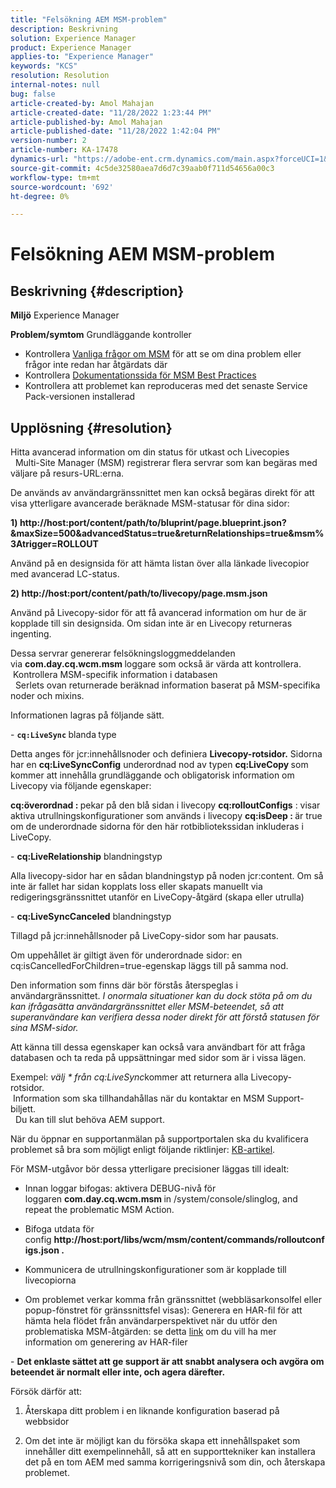 ```yaml
---
title: "Felsökning AEM MSM-problem"
description: Beskrivning
solution: Experience Manager
product: Experience Manager
applies-to: "Experience Manager"
keywords: "KCS"
resolution: Resolution
internal-notes: null
bug: false
article-created-by: Amol Mahajan
article-created-date: "11/28/2022 1:23:44 PM"
article-published-by: Amol Mahajan
article-published-date: "11/28/2022 1:42:04 PM"
version-number: 2
article-number: KA-17478
dynamics-url: "https://adobe-ent.crm.dynamics.com/main.aspx?forceUCI=1&pagetype=entityrecord&etn=knowledgearticle&id=985a0ddf-1f6f-ed11-9561-6045bd006a22"
source-git-commit: 4c5de32580aea7d6d7c39aab0f711d54656a00c3
workflow-type: tm+mt
source-wordcount: '692'
ht-degree: 0%

---
```


# Felsökning AEM MSM-problem

## Beskrivning {#description}

<b>Miljö</b>
Experience Manager


<b>Problem/symtom</b>
Grundläggande kontroller



- Kontrollera [Vanliga frågor om MSM](https://helpx.adobe.com/experience-manager/kb/index/msm_faq.html) för att se om dina problem eller frågor inte redan har åtgärdats där
- Kontrollera [Dokumentationssida för MSM Best Practices](https://experienceleague.adobe.com/docs/experience-manager-65/administering/introduction/msm-best-practices.html?lang=en)
- Kontrollera att problemet kan reproduceras med det senaste Service Pack-versionen installerad



## Upplösning {#resolution}

Hitta avancerad information om din status för utkast och Livecopies<br> 
Multi-Site Manager (MSM) registrerar flera servrar som kan begäras med väljare på resurs-URL:erna.

De används av användargränssnittet men kan också begäras direkt för att visa ytterligare avancerade beräknade MSM-statusar för dina sidor:

<b>1) http://host:port/content/path/to/bluprint/page.blueprint.json?&amp;maxSize=500&amp;advancedStatus=true&amp;returnRelationships=true&amp;msm%3Atrigger=ROLLOUT</b>

Använd på en designsida för att hämta listan över alla länkade livecopior med avancerad LC-status.



<b>2) http://host:port/content/path/to/livecopy/page.msm.json</b>

Använd på Livecopy-sidor för att få avancerad information om hur de är kopplade till sin designsida.
Om sidan inte är en Livecopy returneras ingenting.



Dessa servrar genererar felsökningsloggmeddelanden via <b>com.day.cq.wcm.msm </b>loggare som också är värda att kontrollera.
<br> Kontrollera MSM-specifik information i databasen<br> 
Serlets ovan returnerade beräknad information baserat på MSM-specifika noder och mixins.

Informationen lagras på följande sätt.

- <b>`cq:LiveSync` </b>blanda<b> </b>type

Detta anges för jcr:innehållsnoder och definiera <b>Livecopy-rotsidor.</b>
Sidorna har en <b>cq:LiveSyncConfig</b> underordnad nod av typen <b>cq:LiveCopy </b>som kommer att innehålla grundläggande och obligatorisk information om Livecopy via följande egenskaper:

<b>cq:överordnad : </b>pekar på den blå sidan i livecopy
<b>cq:rolloutConfigs</b> : visar aktiva utrullningskonfigurationer som används i livecopy
<b>cq:isDeep : </b>är true om de underordnade sidorna för den här rotbibliotekssidan inkluderas i LiveCopy.



- <b>cq:LiveRelationship</b> blandningstyp

Alla livecopy-sidor har en sådan blandningstyp på noden jcr:content.
Om så inte är fallet har sidan kopplats loss eller skapats manuellt via redigeringsgränssnittet utanför en LiveCopy-åtgärd (skapa eller utrulla)



- <b>cq:LiveSyncCanceled</b> blandningstyp

Tillagd på jcr:innehållsnoder på LiveCopy-sidor som har pausats.

Om uppehållet är giltigt även för underordnade sidor: en cq:isCancelledForChildren=true-egenskap läggs till på samma nod.



Den information som finns där bör förstås återspeglas i användargränssnittet. *I onormala situationer kan du dock stöta på om du kan ifrågasätta användargränssnittet eller MSM-beteendet, så att superanvändare kan verifiera dessa noder direkt för att förstå statusen för sina MSM-sidor.*

Att känna till dessa egenskaper kan också vara användbart för att fråga databasen och ta reda på uppsättningar med sidor som är i vissa lägen.

Exempel: *välj \* från cq:LiveSync*kommer att returnera alla Livecopy-rotsidor.
<br> Information som ska tillhandahållas när du kontaktar en MSM Support-biljett.<br> 
Du kan till slut behöva AEM support.

När du öppnar en supportanmälan på supportportalen ska du kvalificera problemet så bra som möjligt enligt följande riktlinjer: [KB-artikel](https://helpx.adobe.com/cq/kb/how-to-fully-qualify-a-ticket.html).

För MSM-utgåvor bör dessa ytterligare precisioner läggas till idealt:

- Innan loggar bifogas: aktivera DEBUG-nivå för loggaren <b>com.day.cq.wcm.msm </b>in /system/console/slinglog, and repeat the problematic MSM Action.

- Bifoga utdata för config <b>http://host:port/libs/wcm/msm/content/commands/rolloutconfigs.json .</b>

- Kommunicera de utrullningskonfigurationer som är kopplade till livecopiorna

- Om problemet verkar komma från gränssnittet (webbläsarkonsolfel eller popup-fönstret för gränssnittsfel visas): Generera en HAR-fil för att hämta hela flödet från användarperspektivet när du utför den problematiska MSM-åtgärden: se detta [link](https://help.tenderapp.com/kb/troubleshooting-your-tender-site/generating-an-har-file) om du vill ha mer information om generering av HAR-filer

- <b>Det enklaste sättet att ge support är att snabbt analysera och avgöra om beteendet är normalt eller inte, och agera därefter.</b>

Försök därför att:

1) Återskapa ditt problem i en liknande konfiguration baserad på webbsidor

2) Om det inte är möjligt kan du försöka skapa ett innehållspaket som innehåller ditt exempelinnehåll, så att en supporttekniker kan installera det på en tom AEM med samma korrigeringsnivå som din, och återskapa problemet.
